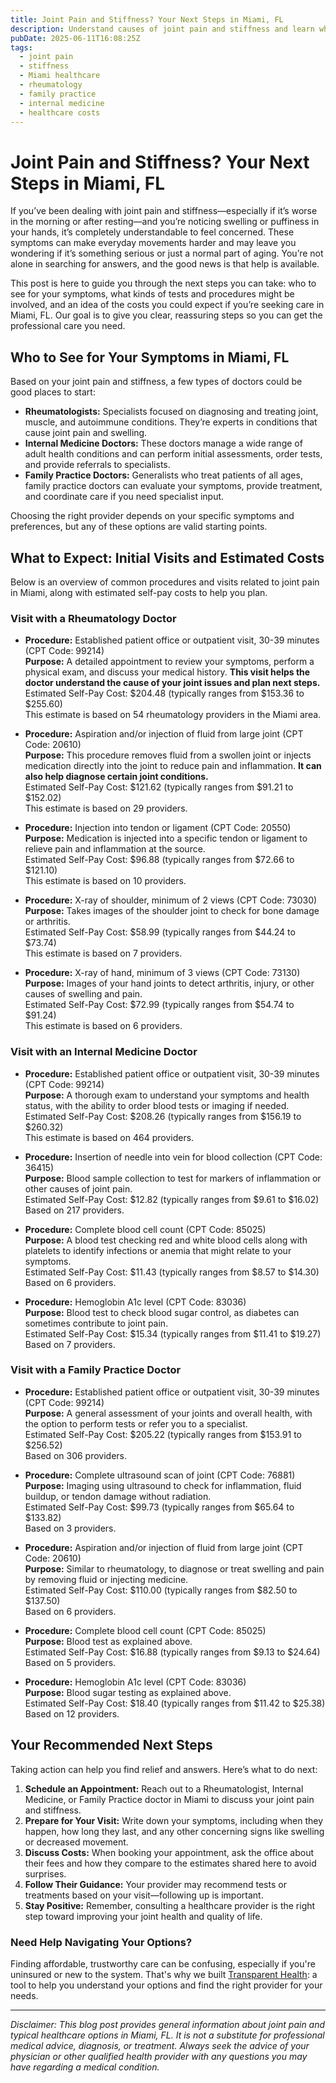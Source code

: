 ```yaml
---
title: Joint Pain and Stiffness? Your Next Steps in Miami, FL
description: Understand causes of joint pain and stiffness and learn who to see, expected costs, and how to start care in Miami, FL.
pubDate: 2025-06-11T16:08:25Z
tags: 
  - joint pain
  - stiffness
  - Miami healthcare
  - rheumatology
  - family practice
  - internal medicine
  - healthcare costs
---
```


# Joint Pain and Stiffness? Your Next Steps in Miami, FL

If you’ve been dealing with joint pain and stiffness—especially if it’s worse in the morning or after resting—and you’re noticing swelling or puffiness in your hands, it’s completely understandable to feel concerned. These symptoms can make everyday movements harder and may leave you wondering if it’s something serious or just a normal part of aging. You’re not alone in searching for answers, and the good news is that help is available.

This post is here to guide you through the next steps you can take: who to see for your symptoms, what kinds of tests and procedures might be involved, and an idea of the costs you could expect if you’re seeking care in Miami, FL. Our goal is to give you clear, reassuring steps so you can get the professional care you need.

## Who to See for Your Symptoms in Miami, FL

Based on your joint pain and stiffness, a few types of doctors could be good places to start:

- **Rheumatologists:** Specialists focused on diagnosing and treating joint, muscle, and autoimmune conditions. They’re experts in conditions that cause joint pain and swelling.
- **Internal Medicine Doctors:** These doctors manage a wide range of adult health conditions and can perform initial assessments, order tests, and provide referrals to specialists.
- **Family Practice Doctors:** Generalists who treat patients of all ages, family practice doctors can evaluate your symptoms, provide treatment, and coordinate care if you need specialist input.

Choosing the right provider depends on your specific symptoms and preferences, but any of these options are valid starting points.

## What to Expect: Initial Visits and Estimated Costs

Below is an overview of common procedures and visits related to joint pain in Miami, along with estimated self-pay costs to help you plan.

### Visit with a Rheumatology Doctor

- **Procedure:** Established patient office or outpatient visit, 30-39 minutes (CPT Code: 99214)  
  **Purpose:** A detailed appointment to review your symptoms, perform a physical exam, and discuss your medical history. **This visit helps the doctor understand the cause of your joint issues and plan next steps.**  
  Estimated Self-Pay Cost: $204.48 (typically ranges from $153.36 to $255.60)  
  This estimate is based on 54 rheumatology providers in the Miami area.

- **Procedure:** Aspiration and/or injection of fluid from large joint (CPT Code: 20610)  
  **Purpose:** This procedure removes fluid from a swollen joint or injects medication directly into the joint to reduce pain and inflammation. **It can also help diagnose certain joint conditions.**  
  Estimated Self-Pay Cost: $121.62 (typically ranges from $91.21 to $152.02)  
  This estimate is based on 29 providers.

- **Procedure:** Injection into tendon or ligament (CPT Code: 20550)  
  **Purpose:** Medication is injected into a specific tendon or ligament to relieve pain and inflammation at the source.  
  Estimated Self-Pay Cost: $96.88 (typically ranges from $72.66 to $121.10)  
  This estimate is based on 10 providers.

- **Procedure:** X-ray of shoulder, minimum of 2 views (CPT Code: 73030)  
  **Purpose:** Takes images of the shoulder joint to check for bone damage or arthritis.  
  Estimated Self-Pay Cost: $58.99 (typically ranges from $44.24 to $73.74)  
  This estimate is based on 7 providers.

- **Procedure:** X-ray of hand, minimum of 3 views (CPT Code: 73130)  
  **Purpose:** Images of your hand joints to detect arthritis, injury, or other causes of swelling and pain.  
  Estimated Self-Pay Cost: $72.99 (typically ranges from $54.74 to $91.24)  
  This estimate is based on 6 providers.

### Visit with an Internal Medicine Doctor

- **Procedure:** Established patient office or outpatient visit, 30-39 minutes (CPT Code: 99214)  
  **Purpose:** A thorough exam to understand your symptoms and health status, with the ability to order blood tests or imaging if needed.  
  Estimated Self-Pay Cost: $208.26 (typically ranges from $156.19 to $260.32)  
  This estimate is based on 464 providers.

- **Procedure:** Insertion of needle into vein for blood collection (CPT Code: 36415)  
  **Purpose:** Blood sample collection to test for markers of inflammation or other causes of joint pain.  
  Estimated Self-Pay Cost: $12.82 (typically ranges from $9.61 to $16.02)  
  Based on 217 providers.

- **Procedure:** Complete blood cell count (CPT Code: 85025)  
  **Purpose:** A blood test checking red and white blood cells along with platelets to identify infections or anemia that might relate to your symptoms.  
  Estimated Self-Pay Cost: $11.43 (typically ranges from $8.57 to $14.30)  
  Based on 6 providers.

- **Procedure:** Hemoglobin A1c level (CPT Code: 83036)  
  **Purpose:** Blood test to check blood sugar control, as diabetes can sometimes contribute to joint pain.  
  Estimated Self-Pay Cost: $15.34 (typically ranges from $11.41 to $19.27)  
  Based on 7 providers.

### Visit with a Family Practice Doctor

- **Procedure:** Established patient office or outpatient visit, 30-39 minutes (CPT Code: 99214)  
  **Purpose:** A general assessment of your joints and overall health, with the option to perform tests or refer you to a specialist.  
  Estimated Self-Pay Cost: $205.22 (typically ranges from $153.91 to $256.52)  
  Based on 306 providers.

- **Procedure:** Complete ultrasound scan of joint (CPT Code: 76881)  
  **Purpose:** Imaging using ultrasound to check for inflammation, fluid buildup, or tendon damage without radiation.  
  Estimated Self-Pay Cost: $99.73 (typically ranges from $65.64 to $133.82)  
  Based on 3 providers.

- **Procedure:** Aspiration and/or injection of fluid from large joint (CPT Code: 20610)  
  **Purpose:** Similar to rheumatology, to diagnose or treat swelling and pain by removing fluid or injecting medicine.  
  Estimated Self-Pay Cost: $110.00 (typically ranges from $82.50 to $137.50)  
  Based on 6 providers.

- **Procedure:** Complete blood cell count (CPT Code: 85025)  
  **Purpose:** Blood test as explained above.  
  Estimated Self-Pay Cost: $16.88 (typically ranges from $9.13 to $24.64)  
  Based on 5 providers.

- **Procedure:** Hemoglobin A1c level (CPT Code: 83036)  
  **Purpose:** Blood sugar testing as explained above.  
  Estimated Self-Pay Cost: $18.40 (typically ranges from $11.42 to $25.38)  
  Based on 12 providers.

## Your Recommended Next Steps

Taking action can help you find relief and answers. Here’s what to do next:

1. **Schedule an Appointment:** Reach out to a Rheumatologist, Internal Medicine, or Family Practice doctor in Miami to discuss your joint pain and stiffness.
2. **Prepare for Your Visit:** Write down your symptoms, including when they happen, how long they last, and any other concerning signs like swelling or decreased movement.
3. **Discuss Costs:** When booking your appointment, ask the office about their fees and how they compare to the estimates shared here to avoid surprises.
4. **Follow Their Guidance:** Your provider may recommend tests or treatments based on your visit—following up is important.
5. **Stay Positive:** Remember, consulting a healthcare provider is the right step toward improving your joint health and quality of life.

### Need Help Navigating Your Options?

Finding affordable, trustworthy care can be confusing, especially if you're uninsured or new to the system. That's why we built [Transparent Health](https://transparenthealth.ai): a tool to help you understand your options and find the right provider for your needs. 

---

*Disclaimer: This blog post provides general information about joint pain and typical healthcare options in Miami, FL. It is not a substitute for professional medical advice, diagnosis, or treatment. Always seek the advice of your physician or other qualified health provider with any questions you may have regarding a medical condition.*